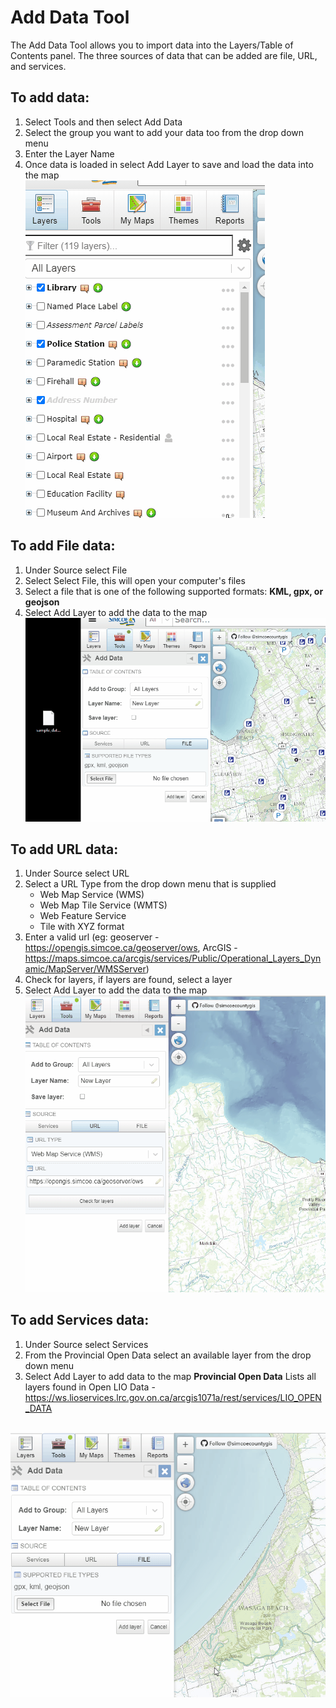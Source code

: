 # Add Data Tool
The Add Data Tool allows you to import data into the Layers/Table of Contents panel. The three sources of data that can be added are file, URL, and services. 

## To add data:
1. Select Tools and then select Add Data
2. Select the group you want to add your data too from the drop down menu
3. Enter the Layer Name 
3. Once data is loaded in select Add Layer to save and load the data into the map 
<br />![navigate to add data](../images/add-data-browse-to.gif "Navigate to Add Data Tool")

## To add File data:
1. Under Source select File
2. Select Select File, this will open your computer's files
3. Select a file that is one of the following supported formats: **KML, gpx, or geojson**
4. Select Add Layer to add the data to the map
<br />![add file](../images/add-data-add-file.gif "Add File")

## To add URL data:
1. Under Source select URL 
2. Select a URL Type from the drop down menu that is supplied
    - Web Map Service (WMS)
    - Web Map Tile Service (WMTS)
    - Web Feature Service
    - Tile with XYZ format
3. Enter a valid url (eg: geoserver - https://opengis.simcoe.ca/geoserver/ows, ArcGIS - https://maps.simcoe.ca/arcgis/services/Public/Operational_Layers_Dynamic/MapServer/WMSServer)
4. Check for layers, if layers are found, select a layer 
5. Select Add Layer to add the data to the map
<br />![add url](../images/add-data-add-url.gif "Add Url Service")

## To add Services data: 
1. Under Source select Services
2. From the Provincial Open Data select an available layer from the drop down menu 
3. Select Add Layer to add data to the map
**Provincial Open Data**
Lists all layers found in Open LIO Data - https://ws.lioservices.lrc.gov.on.ca/arcgis1071a/rest/services/LIO_OPEN_DATA

<br />![add url](../images/servicesbuiltuparea.gif "Add Url Service")
